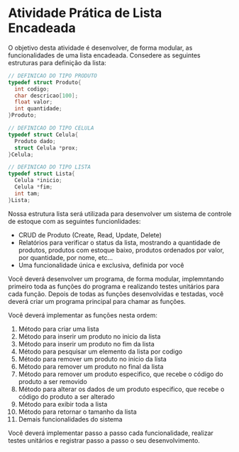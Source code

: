 # Atividade Prática de Lista Encadeada

O objetivo desta atividade é desenvolver, de forma modular, as funcionalidades de uma lista encadeada. Consedere as seguintes estruturas para definição da lista:

```c
// DEFINICAO DO TIPO PRODUTO
typedef struct Produto{
  int codigo;
  char descricao[100];
  float valor;
  int quantidade;
}Produto;
```

```c
// DEFINICAO DO TIPO CELULA
typedef struct Celula{
  Produto dado;
  struct Celula *prox;
}Celula;
```

```c
// DEFINICAO DO TIPO LISTA
typedef struct Lista{
  Celula *inicio;
  Celula *fim;
  int tam;
}Lista;
```
Nossa estrutura lista será utilizada para desenvolver um sistema de controle de estoque com as seguintes funcionlidades:
 - CRUD de Produto (Create, Read, Update, Delete)
 - Relatórios para verificar o status da lista, mostrando a quantidade de produtos, produtos com estoque baixo, produtos ordenados por valor, por quantidade, por nome, etc...
 - Uma funcionalidade única e exclusiva, definida por você

Você deverá desenvolver um programa, de forma modular, implemntando primeiro toda as funções do programa e realizando testes unitários para cada função. Depois de todas as funções desenvolvidas e testadas, você deverá criar um programa principal para chamar as funções.

Você deverá implementar as funções nesta ordem:
 1. Método para criar uma lista
 2. Método para inserir um produto no inicio da lista
 3. Método para inserir um produto no fim da lista
 4. Método para pesquisar um elemento da lista por codigo
 5. Método para remover um produto no inicio da lista
 6. Método para remover um produto no final da lista
 7. Método para remover um produto especifico, que recebe o código do produto a ser removido
 8. Método para alterar os dados de um produto especifico, que recebe o código do produto a ser alterado
 9. Método para exibir toda a lista
 10. Método para retornar o tamanho da lista
 11. Demais funcionalidades do sistema

Você deverá implementar passo a passo cada funcionalidade, realizar testes unitários e registrar passo a passo o seu desenvolvimento.


